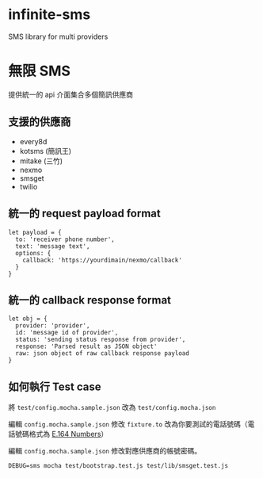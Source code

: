 # infinite-sms
SMS library for multi providers

# 無限 SMS

提供統一的 api 介面集合多個簡訊供應商

## 支援的供應商

* every8d
* kotsms (簡訊王)
* mitake (三竹)
* nexmo
* smsget
* twilio

## 統一的 request payload format

    let payload = {
      to: 'receiver phone number',
      text: 'message text',
      options: {
        callback: 'https://yourdimain/nexmo/callback'
      }
    }
    
## 統一的 callback response format

    let obj = {
      provider: 'provider',
      id: 'message id of provider',
      status: 'sending status response from provider',
      response: 'Parsed result as JSON object'
      raw: json object of raw callback response payload
    }

## 如何執行 Test case

將 `test/config.mocha.sample.json` 改為 `test/config.mocha.json`

編輯 `config.mocha.sample.json` 修改 `fixture.to` 改為你要測試的電話號碼（電話號碼格式為 [E.164 Numbers](https://www.twilio.com/docs/glossary/what-e164)）

編輯 `config.mocha.sample.json` 修改對應供應商的帳號密碼。

    DEBUG=sms mocha test/bootstrap.test.js test/lib/smsget.test.js


